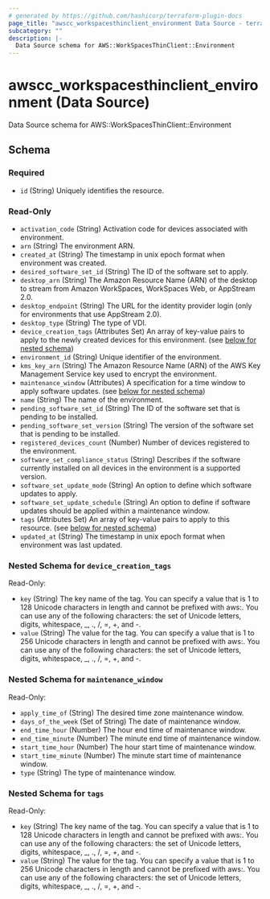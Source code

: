 ```yaml
---
# generated by https://github.com/hashicorp/terraform-plugin-docs
page_title: "awscc_workspacesthinclient_environment Data Source - terraform-provider-awscc"
subcategory: ""
description: |-
  Data Source schema for AWS::WorkSpacesThinClient::Environment
---
```


# awscc_workspacesthinclient_environment (Data Source)

Data Source schema for AWS::WorkSpacesThinClient::Environment



<!-- schema generated by tfplugindocs -->
## Schema

### Required

- `id` (String) Uniquely identifies the resource.

### Read-Only

- `activation_code` (String) Activation code for devices associated with environment.
- `arn` (String) The environment ARN.
- `created_at` (String) The timestamp in unix epoch format when environment was created.
- `desired_software_set_id` (String) The ID of the software set to apply.
- `desktop_arn` (String) The Amazon Resource Name (ARN) of the desktop to stream from Amazon WorkSpaces, WorkSpaces Web, or AppStream 2.0.
- `desktop_endpoint` (String) The URL for the identity provider login (only for environments that use AppStream 2.0).
- `desktop_type` (String) The type of VDI.
- `device_creation_tags` (Attributes Set) An array of key-value pairs to apply to the newly created devices for this environment. (see [below for nested schema](#nestedatt--device_creation_tags))
- `environment_id` (String) Unique identifier of the environment.
- `kms_key_arn` (String) The Amazon Resource Name (ARN) of the AWS Key Management Service key used to encrypt the environment.
- `maintenance_window` (Attributes) A specification for a time window to apply software updates. (see [below for nested schema](#nestedatt--maintenance_window))
- `name` (String) The name of the environment.
- `pending_software_set_id` (String) The ID of the software set that is pending to be installed.
- `pending_software_set_version` (String) The version of the software set that is pending to be installed.
- `registered_devices_count` (Number) Number of devices registered to the environment.
- `software_set_compliance_status` (String) Describes if the software currently installed on all devices in the environment is a supported version.
- `software_set_update_mode` (String) An option to define which software updates to apply.
- `software_set_update_schedule` (String) An option to define if software updates should be applied within a maintenance window.
- `tags` (Attributes Set) An array of key-value pairs to apply to this resource. (see [below for nested schema](#nestedatt--tags))
- `updated_at` (String) The timestamp in unix epoch format when environment was last updated.

<a id="nestedatt--device_creation_tags"></a>
### Nested Schema for `device_creation_tags`

Read-Only:

- `key` (String) The key name of the tag. You can specify a value that is 1 to 128 Unicode characters in length and cannot be prefixed with aws:. You can use any of the following characters: the set of Unicode letters, digits, whitespace, _, ., /, =, +, and -.
- `value` (String) The value for the tag. You can specify a value that is 1 to 256 Unicode characters in length and cannot be prefixed with aws:. You can use any of the following characters: the set of Unicode letters, digits, whitespace, _, ., /, =, +, and -.


<a id="nestedatt--maintenance_window"></a>
### Nested Schema for `maintenance_window`

Read-Only:

- `apply_time_of` (String) The desired time zone maintenance window.
- `days_of_the_week` (Set of String) The date of maintenance window.
- `end_time_hour` (Number) The hour end time of maintenance window.
- `end_time_minute` (Number) The minute end time of maintenance window.
- `start_time_hour` (Number) The hour start time of maintenance window.
- `start_time_minute` (Number) The minute start time of maintenance window.
- `type` (String) The type of maintenance window.


<a id="nestedatt--tags"></a>
### Nested Schema for `tags`

Read-Only:

- `key` (String) The key name of the tag. You can specify a value that is 1 to 128 Unicode characters in length and cannot be prefixed with aws:. You can use any of the following characters: the set of Unicode letters, digits, whitespace, _, ., /, =, +, and -.
- `value` (String) The value for the tag. You can specify a value that is 1 to 256 Unicode characters in length and cannot be prefixed with aws:. You can use any of the following characters: the set of Unicode letters, digits, whitespace, _, ., /, =, +, and -.
